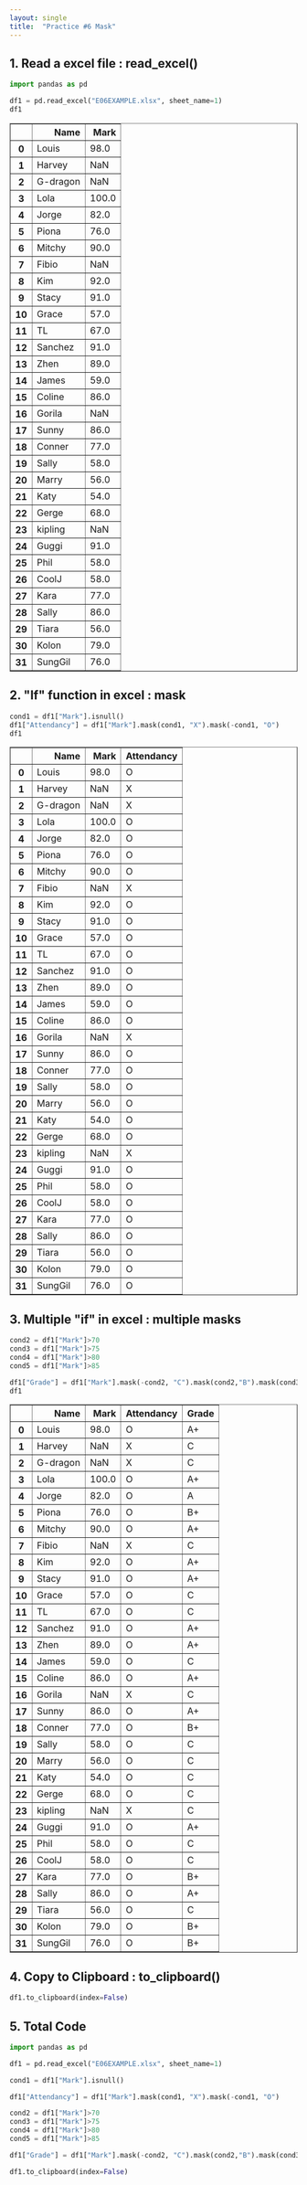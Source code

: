 ```yaml
---
layout: single
title:  "Practice #6 Mask"
---
```



## 1. Read a excel file : read_excel()


```python
import pandas as pd

df1 = pd.read_excel("E06EXAMPLE.xlsx", sheet_name=1)
df1
```




<div>
<style scoped>
    .dataframe tbody tr th:only-of-type {
        vertical-align: middle;
    }

    .dataframe tbody tr th {
        vertical-align: top;
    }

    .dataframe thead th {
        text-align: right;
    }
</style>
<table border="1" class="dataframe">
  <thead>
    <tr style="text-align: right;">
      <th></th>
      <th>Name</th>
      <th>Mark</th>
    </tr>
  </thead>
  <tbody>
    <tr>
      <th>0</th>
      <td>Louis</td>
      <td>98.0</td>
    </tr>
    <tr>
      <th>1</th>
      <td>Harvey</td>
      <td>NaN</td>
    </tr>
    <tr>
      <th>2</th>
      <td>G-dragon</td>
      <td>NaN</td>
    </tr>
    <tr>
      <th>3</th>
      <td>Lola</td>
      <td>100.0</td>
    </tr>
    <tr>
      <th>4</th>
      <td>Jorge</td>
      <td>82.0</td>
    </tr>
    <tr>
      <th>5</th>
      <td>Piona</td>
      <td>76.0</td>
    </tr>
    <tr>
      <th>6</th>
      <td>Mitchy</td>
      <td>90.0</td>
    </tr>
    <tr>
      <th>7</th>
      <td>Fibio</td>
      <td>NaN</td>
    </tr>
    <tr>
      <th>8</th>
      <td>Kim</td>
      <td>92.0</td>
    </tr>
    <tr>
      <th>9</th>
      <td>Stacy</td>
      <td>91.0</td>
    </tr>
    <tr>
      <th>10</th>
      <td>Grace</td>
      <td>57.0</td>
    </tr>
    <tr>
      <th>11</th>
      <td>TL</td>
      <td>67.0</td>
    </tr>
    <tr>
      <th>12</th>
      <td>Sanchez</td>
      <td>91.0</td>
    </tr>
    <tr>
      <th>13</th>
      <td>Zhen</td>
      <td>89.0</td>
    </tr>
    <tr>
      <th>14</th>
      <td>James</td>
      <td>59.0</td>
    </tr>
    <tr>
      <th>15</th>
      <td>Coline</td>
      <td>86.0</td>
    </tr>
    <tr>
      <th>16</th>
      <td>Gorila</td>
      <td>NaN</td>
    </tr>
    <tr>
      <th>17</th>
      <td>Sunny</td>
      <td>86.0</td>
    </tr>
    <tr>
      <th>18</th>
      <td>Conner</td>
      <td>77.0</td>
    </tr>
    <tr>
      <th>19</th>
      <td>Sally</td>
      <td>58.0</td>
    </tr>
    <tr>
      <th>20</th>
      <td>Marry</td>
      <td>56.0</td>
    </tr>
    <tr>
      <th>21</th>
      <td>Katy</td>
      <td>54.0</td>
    </tr>
    <tr>
      <th>22</th>
      <td>Gerge</td>
      <td>68.0</td>
    </tr>
    <tr>
      <th>23</th>
      <td>kipling</td>
      <td>NaN</td>
    </tr>
    <tr>
      <th>24</th>
      <td>Guggi</td>
      <td>91.0</td>
    </tr>
    <tr>
      <th>25</th>
      <td>Phil</td>
      <td>58.0</td>
    </tr>
    <tr>
      <th>26</th>
      <td>CoolJ</td>
      <td>58.0</td>
    </tr>
    <tr>
      <th>27</th>
      <td>Kara</td>
      <td>77.0</td>
    </tr>
    <tr>
      <th>28</th>
      <td>Sally</td>
      <td>86.0</td>
    </tr>
    <tr>
      <th>29</th>
      <td>Tiara</td>
      <td>56.0</td>
    </tr>
    <tr>
      <th>30</th>
      <td>Kolon</td>
      <td>79.0</td>
    </tr>
    <tr>
      <th>31</th>
      <td>SungGil</td>
      <td>76.0</td>
    </tr>
  </tbody>
</table>
</div>



## 2. "If" function in excel : mask


```python
cond1 = df1["Mark"].isnull()
df1["Attendancy"] = df1["Mark"].mask(cond1, "X").mask(-cond1, "O")
df1
```




<div>
<style scoped>
    .dataframe tbody tr th:only-of-type {
        vertical-align: middle;
    }

    .dataframe tbody tr th {
        vertical-align: top;
    }

    .dataframe thead th {
        text-align: right;
    }
</style>
<table border="1" class="dataframe">
  <thead>
    <tr style="text-align: right;">
      <th></th>
      <th>Name</th>
      <th>Mark</th>
      <th>Attendancy</th>
    </tr>
  </thead>
  <tbody>
    <tr>
      <th>0</th>
      <td>Louis</td>
      <td>98.0</td>
      <td>O</td>
    </tr>
    <tr>
      <th>1</th>
      <td>Harvey</td>
      <td>NaN</td>
      <td>X</td>
    </tr>
    <tr>
      <th>2</th>
      <td>G-dragon</td>
      <td>NaN</td>
      <td>X</td>
    </tr>
    <tr>
      <th>3</th>
      <td>Lola</td>
      <td>100.0</td>
      <td>O</td>
    </tr>
    <tr>
      <th>4</th>
      <td>Jorge</td>
      <td>82.0</td>
      <td>O</td>
    </tr>
    <tr>
      <th>5</th>
      <td>Piona</td>
      <td>76.0</td>
      <td>O</td>
    </tr>
    <tr>
      <th>6</th>
      <td>Mitchy</td>
      <td>90.0</td>
      <td>O</td>
    </tr>
    <tr>
      <th>7</th>
      <td>Fibio</td>
      <td>NaN</td>
      <td>X</td>
    </tr>
    <tr>
      <th>8</th>
      <td>Kim</td>
      <td>92.0</td>
      <td>O</td>
    </tr>
    <tr>
      <th>9</th>
      <td>Stacy</td>
      <td>91.0</td>
      <td>O</td>
    </tr>
    <tr>
      <th>10</th>
      <td>Grace</td>
      <td>57.0</td>
      <td>O</td>
    </tr>
    <tr>
      <th>11</th>
      <td>TL</td>
      <td>67.0</td>
      <td>O</td>
    </tr>
    <tr>
      <th>12</th>
      <td>Sanchez</td>
      <td>91.0</td>
      <td>O</td>
    </tr>
    <tr>
      <th>13</th>
      <td>Zhen</td>
      <td>89.0</td>
      <td>O</td>
    </tr>
    <tr>
      <th>14</th>
      <td>James</td>
      <td>59.0</td>
      <td>O</td>
    </tr>
    <tr>
      <th>15</th>
      <td>Coline</td>
      <td>86.0</td>
      <td>O</td>
    </tr>
    <tr>
      <th>16</th>
      <td>Gorila</td>
      <td>NaN</td>
      <td>X</td>
    </tr>
    <tr>
      <th>17</th>
      <td>Sunny</td>
      <td>86.0</td>
      <td>O</td>
    </tr>
    <tr>
      <th>18</th>
      <td>Conner</td>
      <td>77.0</td>
      <td>O</td>
    </tr>
    <tr>
      <th>19</th>
      <td>Sally</td>
      <td>58.0</td>
      <td>O</td>
    </tr>
    <tr>
      <th>20</th>
      <td>Marry</td>
      <td>56.0</td>
      <td>O</td>
    </tr>
    <tr>
      <th>21</th>
      <td>Katy</td>
      <td>54.0</td>
      <td>O</td>
    </tr>
    <tr>
      <th>22</th>
      <td>Gerge</td>
      <td>68.0</td>
      <td>O</td>
    </tr>
    <tr>
      <th>23</th>
      <td>kipling</td>
      <td>NaN</td>
      <td>X</td>
    </tr>
    <tr>
      <th>24</th>
      <td>Guggi</td>
      <td>91.0</td>
      <td>O</td>
    </tr>
    <tr>
      <th>25</th>
      <td>Phil</td>
      <td>58.0</td>
      <td>O</td>
    </tr>
    <tr>
      <th>26</th>
      <td>CoolJ</td>
      <td>58.0</td>
      <td>O</td>
    </tr>
    <tr>
      <th>27</th>
      <td>Kara</td>
      <td>77.0</td>
      <td>O</td>
    </tr>
    <tr>
      <th>28</th>
      <td>Sally</td>
      <td>86.0</td>
      <td>O</td>
    </tr>
    <tr>
      <th>29</th>
      <td>Tiara</td>
      <td>56.0</td>
      <td>O</td>
    </tr>
    <tr>
      <th>30</th>
      <td>Kolon</td>
      <td>79.0</td>
      <td>O</td>
    </tr>
    <tr>
      <th>31</th>
      <td>SungGil</td>
      <td>76.0</td>
      <td>O</td>
    </tr>
  </tbody>
</table>
</div>



## 3. Multiple "if" in excel : multiple masks


```python
cond2 = df1["Mark"]>70
cond3 = df1["Mark"]>75
cond4 = df1["Mark"]>80
cond5 = df1["Mark"]>85

df1["Grade"] = df1["Mark"].mask(-cond2, "C").mask(cond2,"B").mask(cond3,"B+").mask(cond4, "A").mask(cond5, "A+")
df1

```




<div>
<style scoped>
    .dataframe tbody tr th:only-of-type {
        vertical-align: middle;
    }

    .dataframe tbody tr th {
        vertical-align: top;
    }

    .dataframe thead th {
        text-align: right;
    }
</style>
<table border="1" class="dataframe">
  <thead>
    <tr style="text-align: right;">
      <th></th>
      <th>Name</th>
      <th>Mark</th>
      <th>Attendancy</th>
      <th>Grade</th>
    </tr>
  </thead>
  <tbody>
    <tr>
      <th>0</th>
      <td>Louis</td>
      <td>98.0</td>
      <td>O</td>
      <td>A+</td>
    </tr>
    <tr>
      <th>1</th>
      <td>Harvey</td>
      <td>NaN</td>
      <td>X</td>
      <td>C</td>
    </tr>
    <tr>
      <th>2</th>
      <td>G-dragon</td>
      <td>NaN</td>
      <td>X</td>
      <td>C</td>
    </tr>
    <tr>
      <th>3</th>
      <td>Lola</td>
      <td>100.0</td>
      <td>O</td>
      <td>A+</td>
    </tr>
    <tr>
      <th>4</th>
      <td>Jorge</td>
      <td>82.0</td>
      <td>O</td>
      <td>A</td>
    </tr>
    <tr>
      <th>5</th>
      <td>Piona</td>
      <td>76.0</td>
      <td>O</td>
      <td>B+</td>
    </tr>
    <tr>
      <th>6</th>
      <td>Mitchy</td>
      <td>90.0</td>
      <td>O</td>
      <td>A+</td>
    </tr>
    <tr>
      <th>7</th>
      <td>Fibio</td>
      <td>NaN</td>
      <td>X</td>
      <td>C</td>
    </tr>
    <tr>
      <th>8</th>
      <td>Kim</td>
      <td>92.0</td>
      <td>O</td>
      <td>A+</td>
    </tr>
    <tr>
      <th>9</th>
      <td>Stacy</td>
      <td>91.0</td>
      <td>O</td>
      <td>A+</td>
    </tr>
    <tr>
      <th>10</th>
      <td>Grace</td>
      <td>57.0</td>
      <td>O</td>
      <td>C</td>
    </tr>
    <tr>
      <th>11</th>
      <td>TL</td>
      <td>67.0</td>
      <td>O</td>
      <td>C</td>
    </tr>
    <tr>
      <th>12</th>
      <td>Sanchez</td>
      <td>91.0</td>
      <td>O</td>
      <td>A+</td>
    </tr>
    <tr>
      <th>13</th>
      <td>Zhen</td>
      <td>89.0</td>
      <td>O</td>
      <td>A+</td>
    </tr>
    <tr>
      <th>14</th>
      <td>James</td>
      <td>59.0</td>
      <td>O</td>
      <td>C</td>
    </tr>
    <tr>
      <th>15</th>
      <td>Coline</td>
      <td>86.0</td>
      <td>O</td>
      <td>A+</td>
    </tr>
    <tr>
      <th>16</th>
      <td>Gorila</td>
      <td>NaN</td>
      <td>X</td>
      <td>C</td>
    </tr>
    <tr>
      <th>17</th>
      <td>Sunny</td>
      <td>86.0</td>
      <td>O</td>
      <td>A+</td>
    </tr>
    <tr>
      <th>18</th>
      <td>Conner</td>
      <td>77.0</td>
      <td>O</td>
      <td>B+</td>
    </tr>
    <tr>
      <th>19</th>
      <td>Sally</td>
      <td>58.0</td>
      <td>O</td>
      <td>C</td>
    </tr>
    <tr>
      <th>20</th>
      <td>Marry</td>
      <td>56.0</td>
      <td>O</td>
      <td>C</td>
    </tr>
    <tr>
      <th>21</th>
      <td>Katy</td>
      <td>54.0</td>
      <td>O</td>
      <td>C</td>
    </tr>
    <tr>
      <th>22</th>
      <td>Gerge</td>
      <td>68.0</td>
      <td>O</td>
      <td>C</td>
    </tr>
    <tr>
      <th>23</th>
      <td>kipling</td>
      <td>NaN</td>
      <td>X</td>
      <td>C</td>
    </tr>
    <tr>
      <th>24</th>
      <td>Guggi</td>
      <td>91.0</td>
      <td>O</td>
      <td>A+</td>
    </tr>
    <tr>
      <th>25</th>
      <td>Phil</td>
      <td>58.0</td>
      <td>O</td>
      <td>C</td>
    </tr>
    <tr>
      <th>26</th>
      <td>CoolJ</td>
      <td>58.0</td>
      <td>O</td>
      <td>C</td>
    </tr>
    <tr>
      <th>27</th>
      <td>Kara</td>
      <td>77.0</td>
      <td>O</td>
      <td>B+</td>
    </tr>
    <tr>
      <th>28</th>
      <td>Sally</td>
      <td>86.0</td>
      <td>O</td>
      <td>A+</td>
    </tr>
    <tr>
      <th>29</th>
      <td>Tiara</td>
      <td>56.0</td>
      <td>O</td>
      <td>C</td>
    </tr>
    <tr>
      <th>30</th>
      <td>Kolon</td>
      <td>79.0</td>
      <td>O</td>
      <td>B+</td>
    </tr>
    <tr>
      <th>31</th>
      <td>SungGil</td>
      <td>76.0</td>
      <td>O</td>
      <td>B+</td>
    </tr>
  </tbody>
</table>
</div>



## 4. Copy to Clipboard : to_clipboard()


```python
df1.to_clipboard(index=False)
```

## 5. Total Code


```python
import pandas as pd

df1 = pd.read_excel("E06EXAMPLE.xlsx", sheet_name=1)

cond1 = df1["Mark"].isnull()

df1["Attendancy"] = df1["Mark"].mask(cond1, "X").mask(-cond1, "O")

cond2 = df1["Mark"]>70
cond3 = df1["Mark"]>75
cond4 = df1["Mark"]>80
cond5 = df1["Mark"]>85

df1["Grade"] = df1["Mark"].mask(-cond2, "C").mask(cond2,"B").mask(cond3,"B+").mask(cond4, "A").mask(cond5, "A+")

df1.to_clipboard(index=False)
```
